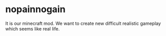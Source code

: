 # nopainnogain
It is our minecraft mod. We want to create new difficult realistic gameplay which seems like real life.

